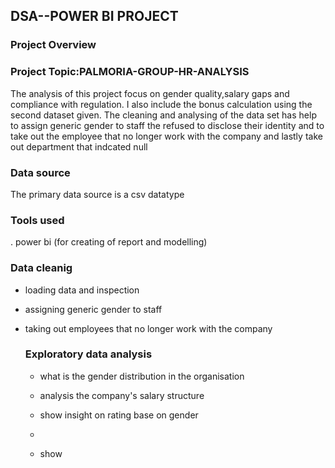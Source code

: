 ## DSA--POWER BI PROJECT

### Project Overview

### Project Topic:PALMORIA-GROUP-HR-ANALYSIS
The analysis of this project focus on gender quality,salary gaps and compliance with regulation. I also include the bonus calculation using the second dataset given. The cleaning and analysing of the data set has help to assign generic gender to staff the refused to disclose their identity and to take out the employee that no longer work with the company and lastly take out department that indcated null

### Data source
The primary data source is a csv datatype

### Tools used
. power bi (for creating of report and modelling)

### Data cleanig
- loading data and inspection
- assigning generic gender to staff
- taking out employees that no longer work with the company

  ### Exploratory data analysis
  - what is the gender distribution in the organisation
  - analysis the company's salary structure
  - show insight on rating base on gender
 
  - 
  - show 
